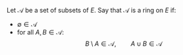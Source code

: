 Let $\mathcal{A}$ be a set of subsets of $E$. 
Say that $\mathcal{A}$ is a ring on $E$ if:
- $\emptyset \in \mathcal{A}$
- for all $A,B\in \mathcal{A}$:
$$
B\setminus A\in \mathcal{A}, \quad\quad A\cup B\in \mathcal{A}
$$
